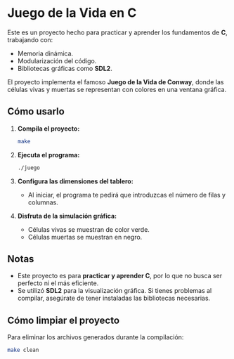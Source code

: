 # Juego de la Vida en C

Este es un proyecto hecho para practicar y aprender los fundamentos de **C**, trabajando con:

- Memoria dinámica.
- Modularización del código.
- Bibliotecas gráficas como **SDL2**.

El proyecto implementa el famoso **Juego de la Vida de Conway**, donde las células vivas y muertas se representan con colores en una ventana gráfica.

## Cómo usarlo

1. **Compila el proyecto:**

   ```bash
   make
   ```

2. **Ejecuta el programa:**

   ```bash
   ./juego
   ```

3. **Configura las dimensiones del tablero:**

   - Al iniciar, el programa te pedirá que introduzcas el número de filas y columnas.

4. **Disfruta de la simulación gráfica:**
   - Células vivas se muestran de color verde.
   - Células muertas se muestran en negro.

## Notas

- Este proyecto es para **practicar y aprender C**, por lo que no busca ser perfecto ni el más eficiente.
- Se utilizó **SDL2** para la visualización gráfica. Si tienes problemas al compilar, asegúrate de tener instaladas las bibliotecas necesarias.

## Cómo limpiar el proyecto

Para eliminar los archivos generados durante la compilación:

```bash
make clean
```
